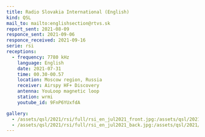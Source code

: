 ```yaml
---
title: Radio Slovakia International (English)
kind: QSL
mail_to: mailto:englishsection@rtvs.sk
report_sent: 2021-08-09
responce_sent: 2021-09-06
responce_received: 2021-09-16
serie: rsi
receptions:
  - frequency: 7780 kHz
    language: English
    date: 2021-07-31
    time: 00.30-00.57
    location: Moscow region, Russia
    receiver: Airspy HF+ Discovery
    antenna: YouLoop magnetic loop
    station: wrmi
    youtube_id: 9FnP6YUxfdA

gallery:
  - /assets/qsl/2021/rsi/full/rsi_en_jul2021_front.jpg:/assets/qsl/2021/rsi/small/rsi_en_jul2021_front.jpg
  - /assets/qsl/2021/rsi/full/rsi_en_jul2021_back.jpg:/assets/qsl/2021/rsi/small/rsi_en_jul2021_back.jpg
---
```

